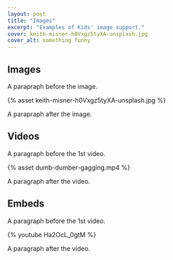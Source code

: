 ```yaml
---
layout: post
title: "Images"
excerpt: "Examples of Kids' image support."
cover: keith-misner-h0Vxgz5tyXA-unsplash.jpg
cover_alt: something funny
---
```


## Images

A parapraph before the image.

{% asset keith-misner-h0Vxgz5tyXA-unsplash.jpg %}

A parapraph after the image.

## Videos

A paragraph before the 1st video.

{% asset dumb-dumber-gagging.mp4 %}

A paragraph after the video.

## Embeds

A paragraph before the 1st video.

{% youtube Ha2OcL_0gtM %}

A paragraph after the video.
